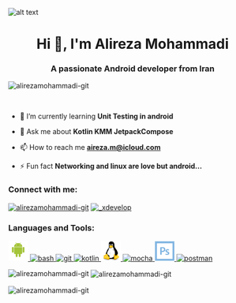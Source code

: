 

![alt text]([http://url/to/img.png](https://user-images.githubusercontent.com/36594527/117921831-c3d32c80-b334-11eb-8bab-a423ac34272a.png))

<h1 align="center">Hi 👋, I'm Alireza Mohammadi</h1>
<h3 align="center">A passionate Android developer from Iran</h3>

<p align="left"> <img src="https://komarev.com/ghpvc/?username=alirezamohammadi-git&label=Profile%20views&color=0e75b6&style=flat" alt="alirezamohammadi-git" /> </p>

<p align="left"> <a href="https://twitter.com/" target="blank"><img src="https://img.shields.io/twitter/follow/?logo=twitter&style=for-the-badge" alt="" /></a> </p>

- 🌱 I’m currently learning **Unit Testing in android**

- 💬 Ask me about **Kotlin KMM JetpackCompose**

- 📫 How to reach me **aireza.m@icloud.com**

- ⚡ Fun fact **Networking and linux are love but android...**

<h3 align="left">Connect with me:</h3>
<p align="left">
<a href="https://linkedin.com/in/alirezamohammadi-git" target="blank"><img align="center" src="https://raw.githubusercontent.com/rahuldkjain/github-profile-readme-generator/master/src/images/icons/Social/linked-in-alt.svg" alt="alirezamohammadi-git" height="30" width="40" /></a>
<a href="https://instagram.com/_xdevelop" target="blank"><img align="center" src="https://raw.githubusercontent.com/rahuldkjain/github-profile-readme-generator/master/src/images/icons/Social/instagram.svg" alt="_xdevelop" height="30" width="40" /></a>
</p>

<h3 align="left">Languages and Tools:</h3>
<p align="left"> <a href="https://developer.android.com" target="_blank" rel="noreferrer"> <img src="https://raw.githubusercontent.com/devicons/devicon/master/icons/android/android-original-wordmark.svg" alt="android" width="40" height="40"/> </a> <a href="https://www.gnu.org/software/bash/" target="_blank" rel="noreferrer"> <img src="https://www.vectorlogo.zone/logos/gnu_bash/gnu_bash-icon.svg" alt="bash" width="40" height="40"/> </a> <a href="https://git-scm.com/" target="_blank" rel="noreferrer"> <img src="https://www.vectorlogo.zone/logos/git-scm/git-scm-icon.svg" alt="git" width="40" height="40"/> </a> <a href="https://kotlinlang.org" target="_blank" rel="noreferrer"> <img src="https://www.vectorlogo.zone/logos/kotlinlang/kotlinlang-icon.svg" alt="kotlin" width="40" height="40"/> </a> <a href="https://www.linux.org/" target="_blank" rel="noreferrer"> <img src="https://raw.githubusercontent.com/devicons/devicon/master/icons/linux/linux-original.svg" alt="linux" width="40" height="40"/> </a> <a href="https://mochajs.org" target="_blank" rel="noreferrer"> <img src="https://www.vectorlogo.zone/logos/mochajs/mochajs-icon.svg" alt="mocha" width="40" height="40"/> </a> <a href="https://www.photoshop.com/en" target="_blank" rel="noreferrer"> <img src="https://raw.githubusercontent.com/devicons/devicon/master/icons/photoshop/photoshop-line.svg" alt="photoshop" width="40" height="40"/> </a> <a href="https://postman.com" target="_blank" rel="noreferrer"> <img src="https://www.vectorlogo.zone/logos/getpostman/getpostman-icon.svg" alt="postman" width="40" height="40"/> </a> </p>

<p><img align="left" src="https://github-readme-stats.vercel.app/api/top-langs?username=alirezamohammadi-git&show_icons=true&locale=en&layout=compact" alt="alirezamohammadi-git" /></p>

<p>&nbsp;<img align="center" src="https://github-readme-stats.vercel.app/api?username=alirezamohammadi-git&show_icons=true&locale=en" alt="alirezamohammadi-git" /></p>

<p><img align="center" src="https://github-readme-streak-stats.herokuapp.com/?user=alirezamohammadi-git&" alt="alirezamohammadi-git" /></p>
